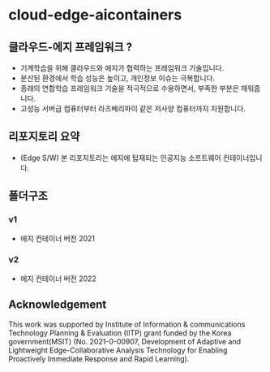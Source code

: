 # cloud-edge-aicontainers

## 클라우드-에지 프레임워크 ?
- 기계학습을 위해 클라우드와 에지가 협력하는 프레임워크 기술입니다.
- 분산된 환경에서 학습 성능은 높이고, 개인정보 이슈는 극복합니다.
- 종래의 연합학습 프레임워크 기술을 적극적으로 수용하면서, 부족한 부분은 채워줍니다.
- 고성능 서버급 컴퓨터부터 라즈베리파이 같은 저사양 컴퓨터까지 지원합니다.

## 리포지토리 요약
- (Edge S/W) 본 리포지토리는 에지에 탑재되는 인공지능 소프트웨어 컨테이너입니다.

## 폴더구조

### v1
- 에지 컨테이너 버전 2021

### v2
- 에지 컨테이너 버전 2022

## Acknowledgement
This work was supported by Institute of Information & communications Technology Planning & Evaluation (IITP) grant funded by the Korea government(MSIT) (No. 2021-0-00907, Development of Adaptive and Lightweight Edge-Collaborative Analysis Technology for Enabling Proactively Immediate Response and Rapid Learning).
